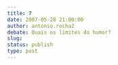 ```yaml
---
title: ?
date: 2007-05-28 21:00:00
author: antonio.rocha2
debate: Quais os limites do humor?
slug: 
status: publish 
type: post
---
```



